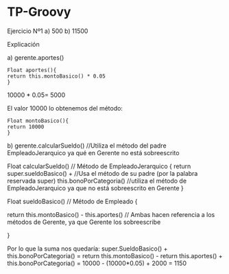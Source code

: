 # TP-Groovy

Ejercicio Nº1
a) 500
b) 11500

Explicación

a) gerente.aportes()  

	Float aportes(){    
	return this.montoBasico() * 0.05 
	}

10000 * 0.05= 5000

El valor 10000 lo obtenemos del método:

	Float montoBasico(){  
 	return 10000 
	}

b) gerente.calcularSueldo() //Utiliza el método del padre EmpleadoJerarquico ya qué en Gerente no está sobreescrito

Float calcularSueldo() // Método de EmpleadoJerarquico
{
return super.sueldoBasico() + //Usa el método de su padre (por la palabra reservada super)
this.bonoPorCategoria()       //utiliza el método de EmpleadoJerarquico ya que no está sobreescrito en Gerente
}

Float sueldoBasico() // Método de Empleado
{

return this.montoBasico() - this.aportes() // Ambas hacen referencia a los métodos de Gerente, ya que Gerente los sobreescribe

}

Por lo que la suma nos quedaría:
super.SueldoBasico()                                   +    this.bonoPorCategoria()         =
return this.montoBasico() -   return this.aportes()    +    this.bonoPorCategoria()         =
        10000             -      (10000*0.05)          +           2000                     = 1150
